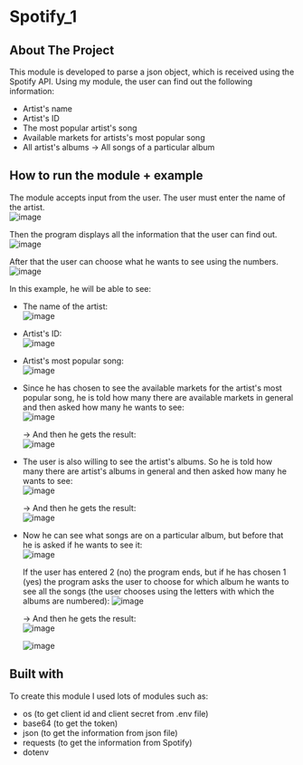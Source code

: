 # Spotify_1
## About The Project
This module is developed to parse a json object, which is received using the Spotify API.
Using my module, the user can find out the following information:
* Artist's name
* Artist's ID
*  The most popular artist's song
*  Available markets for artists's most popular song
*  All artist's albums -> All songs of a particular album

## How to run the module + example
The module accepts input from the user. The user must enter the name of the artist.\
![image](https://user-images.githubusercontent.com/116542027/221826186-1ba639cf-f0db-44ea-944f-052f5102de05.png)

Then the program displays all the information that the user can find out.\
![image](https://user-images.githubusercontent.com/116542027/221826507-fbd0cd96-0930-46db-8374-6093bcb02a4c.png)

After that the user can choose what he wants to see using the numbers.\
![image](https://user-images.githubusercontent.com/116542027/221826868-ef277c0f-6858-46ec-8475-80ddc5293eec.png)

In this example, he will be able to see:
* The name of the artist:\
![image](https://user-images.githubusercontent.com/116542027/221827738-1f4e49a0-1824-49d3-b491-9397635c2c95.png)

* Artist's ID:\
![image](https://user-images.githubusercontent.com/116542027/221827867-1a21a2bb-41b3-4515-b472-69f3e4671fcc.png)

* Artist's most popular song:\
![image](https://user-images.githubusercontent.com/116542027/221828097-0b35fe32-5982-488b-97eb-083379a6eba9.png)

* Since he has chosen to see the available markets for the artist's most popular song, he is told how many there are available markets in general and then asked how many he wants to see:\
![image](https://user-images.githubusercontent.com/116542027/221828993-d8a72709-674e-4a06-aba7-016e8e07644f.png)

   -> And then he gets the result:\
   ![image](https://user-images.githubusercontent.com/116542027/221829386-ca3fbab2-0986-42e5-986a-94e07e5b21d2.png)
   
* The user is also willing to see the artist's albums. So he is told how many there are artist's albums in general and then asked how many he wants to see:\
![image](https://user-images.githubusercontent.com/116542027/221830073-7a05e2d9-c121-47d9-8f15-a29599772609.png)

   -> And then he gets the result:\
   ![image](https://user-images.githubusercontent.com/116542027/221830214-15899fff-b690-46e3-97d9-f2880f0d6be2.png)
   
* Now he can see what songs are on a particular album, but before that he is asked if he wants to see it:\
![image](https://user-images.githubusercontent.com/116542027/221830713-46e03228-7a58-42d5-8b9f-b4506645726e.png)

   If the user has entered 2 (no) the program ends, but if he has chosen 1 (yes) the program asks the user to choose for which album he wants to see all the songs (the    user chooses using the letters with which the albums are numbered):
   ![image](https://user-images.githubusercontent.com/116542027/221831720-9bcf5b1f-f63e-4a22-bd29-17d97196b9fa.png)

  -> And then he gets the result:\
  ![image](https://user-images.githubusercontent.com/116542027/221831881-42f1c809-4559-41ec-bf77-03382da32c84.png)

  ![image](https://user-images.githubusercontent.com/116542027/221831974-b03c389c-7b77-49e0-9a0a-d3a83ad2b4fe.png)

## Built with
To create this module I used lots of modules such as:
* os (to get client id and client secret from .env file)
* base64 (to get the token)
* json (to get the information from json file)
* requests (to get the information from Spotify)
* dotenv
